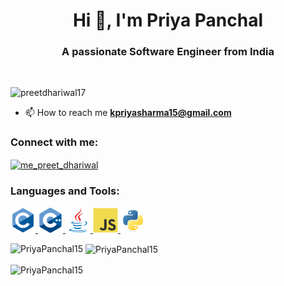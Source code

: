 <h1 align="center">Hi 👋, I'm Priya Panchal</h1>
<h3 align="center">A passionate Software Engineer from India</h3>
<img align=“right”alt=“coading”width=“400”src="https://images.app.goo.gl/TLGrKxLydKKfoDxR7">
<p align="left"> <img src="https://komarev.com/ghpvc/?username=PriyaPanchal15&label=Profile%20views&color=0e75b6&style=flat" alt="preetdhariwal17" /> </p>

- 📫 How to reach me **kpriyasharma15@gmail.com**

<h3 align="left">Connect with me:</h3>
<p align="left">
<a href="https://instagram.com/this_is_priya3" target="blank"><img align="center" src="https://raw.githubusercontent.com/rahuldkjain/github-profile-readme-generator/master/src/images/icons/Social/instagram.svg" alt="me_preet_dhariwal" height="30" width="40" /></a>
</p>

<h3 align="left">Languages and Tools:</h3>
<p align="left"> <a href="https://www.cprogramming.com/" target="_blank" rel="noreferrer"> <img src="https://raw.githubusercontent.com/devicons/devicon/master/icons/c/c-original.svg" alt="c" width="40" height="40"/> </a> <a href="https://www.w3schools.com/cpp/" target="_blank" rel="noreferrer"> <img src="https://raw.githubusercontent.com/devicons/devicon/master/icons/cplusplus/cplusplus-original.svg" alt="cplusplus" width="40" height="40"/> </a> <a href="https://www.java.com" target="_blank" rel="noreferrer"> <img src="https://raw.githubusercontent.com/devicons/devicon/master/icons/java/java-original.svg" alt="java" width="40" height="40"/> </a> <a href="https://developer.mozilla.org/en-US/docs/Web/JavaScript" target="_blank" rel="noreferrer"> <img src="https://raw.githubusercontent.com/devicons/devicon/master/icons/javascript/javascript-original.svg" alt="javascript" width="40" height="40"/> </a> <a href="https://www.python.org" target="_blank" rel="noreferrer"> <img src="https://raw.githubusercontent.com/devicons/devicon/master/icons/python/python-original.svg" alt="python" width="40" height="40"/> </a> </p>

<p><img align="left" src="https://github-readme-stats.vercel.app/api/top-langs?username=PriyaPanchal15&show_icons=true&locale=en&layout=compact" alt="PriyaPanchal15" /></p>

<p>&nbsp;<img align="center" src="https://github-readme-stats.vercel.app/api?username=PriyaPanchal15&show_icons=true&locale=en" alt="PriyaPanchal15" /></p>

<p><img align="center" src="https://github-readme-streak-stats.herokuapp.com/?user=PriyaPanchal15&" alt="PriyaPanchal15" /></p>
